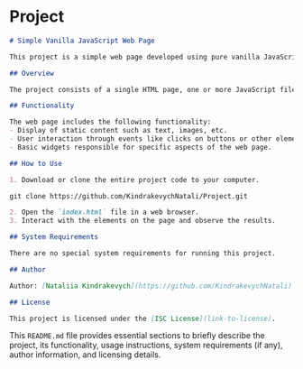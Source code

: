 # Project
```markdown
# Simple Vanilla JavaScript Web Page

This project is a simple web page developed using pure vanilla JavaScript without any frameworks or libraries.

## Overview

The project consists of a single HTML page, one or more JavaScript files, and possibly CSS for styling.

## Functionality

The web page includes the following functionality:
- Display of static content such as text, images, etc.
- User interaction through events like clicks on buttons or other elements.
- Basic widgets responsible for specific aspects of the web page.

## How to Use

1. Download or clone the entire project code to your computer.

git clone https://github.com/KindrakevychNatali/Project.git

2. Open the `index.html` file in a web browser.
3. Interact with the elements on the page and observe the results.

## System Requirements

There are no special system requirements for running this project.

## Author

Author: [Nataliia Kindrakevych](https://github.com/KindrakevychNatali)

## License

This project is licensed under the [ISC License](link-to-license).
```

This `README.md` file provides essential sections to briefly describe the project, its functionality, usage instructions, system requirements (if any), author information, and licensing details. 
